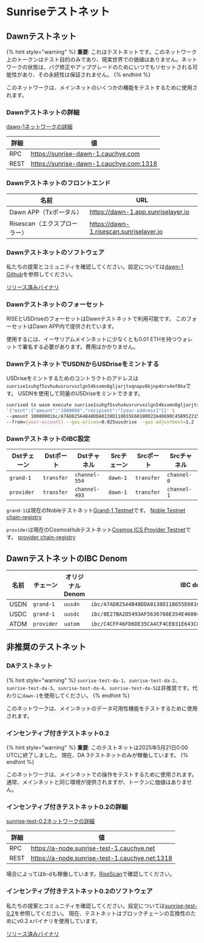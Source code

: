 # Sunriseテストネット

## Dawnテストネット

{% hint style="warning" %}
**重要**: これはテストネットです。このネットワーク上のトークンはテスト目的のみであり、現実世界での価値はありません。ネットワークの状態は、バグ修正やアップグレードのためにいつでもリセットされる可能性があり、その永続性は保証されません。
{% endhint %}

このネットワークは、メインネットのいくつかの機能をテストするために使用されます。

### Dawnテストネットの詳細

[dawn-1ネットワークの詳細](https://github.com/sunriselayer/network/tree/main/dawn-1)

| 詳細 | 値 |
| ------ | ----------------------------------------- |
| RPC | <https://sunrise-dawn-1.cauchye.com> |
| REST | <https://sunrise-dawn-1.cauchye.com:1318> |

### Dawnテストネットのフロントエンド

| 名前 | URL |
| -------------------- | ----------------------------------------- |
| Dawn APP（Txポータル） | <https://dawn-1.app.sunriselayer.io> |
| Risescan（エクスプローラー） | <https://dawn-1.risescan.sunriselayer.io> |

### Dawnテストネットのソフトウェア

私たちの提案とコミュニティを確認してください。設定については[dawn-1 Github](https://github.com/sunriselayer/network/tree/main/dawn-1)を参照してください。

[リリース済みバイナリ](https://github.com/sunriselayer/sunrise/releases)

### Dawnテストネットのフォーセット

RISEとUSDriseのフォーセットはDawnテストネットで利用可能です。
このフォーセットはDawn APP内で提供されています。

使用するには、イーサリアムメインネットに少なくとも0.01 ETHを持つウォレットで署名する必要があります。費用はかかりません。

### DawnテストネットでUSDNからUSDriseをミントする

USDriseをミントするためのコントラクトのアドレスは`sunrise1suhgf5svhu4usrurvxzlgn54ksxmn8gljarjtxqnapv8kjnp4nrs4ef8ka`です。
USDNを使用して同量のUSDriseをミントできます。

```bash
sunrised tx wasm execute sunrise1suhgf5svhu4usrurvxzlgn54ksxmn8gljarjtxqnapv8kjnp4nrs4ef8ka \
'{"mint":{"amount":"1000000","recipient":"[your-address]"}}' \
--amount 1000000ibc/A7AD825A4B48DDA0138D118655E60100D22A4D690C45B95221520B58C9A64B63 \
--from=[your-account] --gas-prices=0.025uusdrise --gas-adjustment=1.2 --gas=auto -y
```

### DawnテストネットのIBC設定

| Dstチェーン | Dstポート | Dstチャネル | Srcチェーン | Srcポート | Srcチャネル |
| ---------- | ---------- | ------------- | --------- | ---------- | ----------- |
| `grand-1` | `transfer` | `channel-554` | `dawn-1` | `transfer` | `channel-0` |
| `provider` | `transfer` | `channel-493` | `dawn-1` | `transfer` | `channel-1` |

`grand-1`は現在のNobleテストネット[Grand-1 Testnet](https://www.noble.xyz/dev-hub)です。
[Noble Testnet chain-registry](https://github.com/cosmos/chain-registry/tree/master/testnets/nobletestnet)

`provider`は現在のCosmosHubテストネット[Cosmos ICS Provider Testnet](https://hub.cosmos.network/main/hub-tutorials/join-testnet)です。
[provider chain-registry](https://github.com/cosmos/chain-registry/tree/master/testnets/cosmosicsprovidertestnet)

## DawnテストネットのIBC Denom

| 名前 | チェーン | オリジナルDenom | IBC denom |
| ---- | ---------- | -------------- | ---------------------------------------------------------------------- |
| USDN | `grand-1` | `uusdn` | `ibc/A7AD825A4B48DDA0138D118655E60100D22A4D690C45B95221520B58C9A64B63` |
| USDC | `grand-1` | `uusdc` | `ibc/8E27BA2D5493AF5636760E354E46004562C46AB7EC0CC4C1CA14E9E20E2545B5` |
| ATOM | `provider` | `uatom` | `ibc/C4CFF46FD6DE35CA4CF4CE031E643C8FDC9BA4B99AE598E9B0ED98FE3A2319F9` |

## 非推奨のテストネット

### DAテストネット

{% hint style="warning" %}
`sunrise-test-da-1`、`sunrise-test-da-2`、`sunrise-test-da-3`、`sunrise-test-da-4`、`sunrise-test-da-5`は非推奨です。代わりに`dawn-1`を使用してください。
{% endhint %}

このネットワークは、メインネットのデータ可用性機能をテストするために使用されます。

### インセンティブ付きテストネット0.2

{% hint style="warning" %}
**重要**: このテストネットは2025年5月21日0:00 UTCに終了しました。
現在、DA 3テストネットのみが稼働しています。
{% endhint %}

このネットワークは、メインネットでの操作をテストするために使用されます。通常、メインネットと同じ環境が提供されますが、トークンに価値はありません。

### インセンティブ付きテストネット0.2の詳細

[sunrise-test-0.2ネットワークの詳細](https://github.com/sunriselayer/network/tree/main/sunrise-test-0.2)

| 詳細 | 値 |
| ------ | ------------------------------------------------ |
| RPC | <https://a-node.sunrise-test-1.cauchye.net> |
| REST | <https://a-node.sunrise-test-1.cauchye.net:1318> |

場合によってはb-dも稼働しています。[RiseScan](https://testnet.risescan.sunriselayer.io/)で確認してください。

### インセンティブ付きテストネット0.2のソフトウェア

私たちの提案とコミュニティを確認してください。設定については[sunrise-test-0.2](https://github.com/sunriselayer/network/tree/main/sunrise-test-0.2)を参照してください。
現在、テストネットはブロックチェーンの互換性のためにv0.2.xバイナリを使用しています。

[リリース済みバイナリ](https://github.com/sunriselayer/sunrise/releases)

